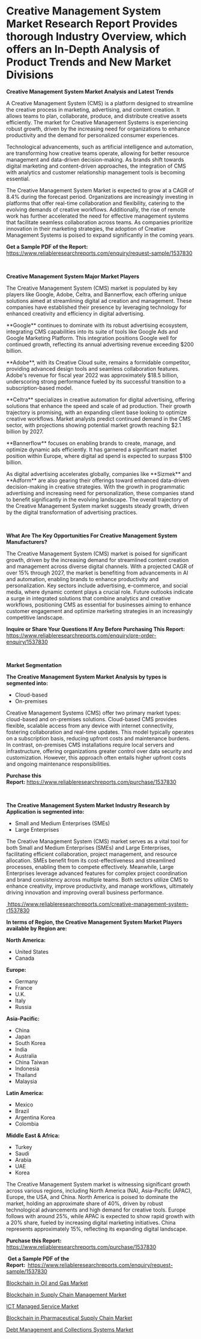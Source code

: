 <p><h1>Creative Management System Market Research Report Provides thorough Industry Overview, which offers an In-Depth Analysis of Product Trends and New Market Divisions</h1></p><p><strong>Creative Management System Market Analysis and Latest Trends</strong></p>
<p><p>A Creative Management System (CMS) is a platform designed to streamline the creative process in marketing, advertising, and content creation. It allows teams to plan, collaborate, produce, and distribute creative assets efficiently. The market for Creative Management Systems is experiencing robust growth, driven by the increasing need for organizations to enhance productivity and the demand for personalized consumer experiences. </p><p>Technological advancements, such as artificial intelligence and automation, are transforming how creative teams operate, allowing for better resource management and data-driven decision-making. As brands shift towards digital marketing and content-driven approaches, the integration of CMS with analytics and customer relationship management tools is becoming essential. </p><p>The Creative Management System Market is expected to grow at a CAGR of 8.4% during the forecast period. Organizations are increasingly investing in platforms that offer real-time collaboration and flexibility, catering to the evolving demands of creative workflows. Additionally, the rise of remote work has further accelerated the need for effective management systems that facilitate seamless collaboration across teams. As companies prioritize innovation in their marketing strategies, the adoption of Creative Management Systems is poised to expand significantly in the coming years.</p></p>
<p><strong>Get a Sample PDF of the Report:&nbsp;</strong> <a href="https://www.reliableresearchreports.com/enquiry/request-sample/1537830?utm_campaign=102&utm_medium=2&utm_source=Github&utm_content=ia&utm_term=10032025&utm_id=creative-management-system">https://www.reliableresearchreports.com/enquiry/request-sample/1537830</a></p>
<p>&nbsp;</p>
<p><strong>Creative Management System Major Market Players</strong></p>
<p><p>The Creative Management System (CMS) market is populated by key players like Google, Adobe, Celtra, and Bannerflow, each offering unique solutions aimed at streamlining digital ad creation and management. These companies have established their presence by leveraging technology for enhanced creativity and efficiency in digital advertising.</p><p>**Google** continues to dominate with its robust advertising ecosystem, integrating CMS capabilities into its suite of tools like Google Ads and Google Marketing Platform. This integration positions Google well for continued growth, reflecting its annual advertising revenue exceeding $200 billion.</p><p>**Adobe**, with its Creative Cloud suite, remains a formidable competitor, providing advanced design tools and seamless collaboration features. Adobe's revenue for fiscal year 2022 was approximately $18.5 billion, underscoring strong performance fueled by its successful transition to a subscription-based model.</p><p>**Celtra** specializes in creative automation for digital advertising, offering solutions that enhance the speed and scale of ad production. Their growth trajectory is promising, with an expanding client base looking to optimize creative workflows. Market analysts predict continued demand in the CMS sector, with projections showing potential market growth reaching $2.1 billion by 2027.</p><p>**Bannerflow** focuses on enabling brands to create, manage, and optimize dynamic ads efficiently. It has garnered a significant market position within Europe, where digital ad spend is expected to surpass $100 billion.</p><p>As digital advertising accelerates globally, companies like **Sizmek** and **Adform** are also gearing their offerings toward enhanced data-driven decision-making in creative strategies. With the growth in programmatic advertising and increasing need for personalization, these companies stand to benefit significantly in the evolving landscape. The overall trajectory of the Creative Management System market suggests steady growth, driven by the digital transformation of advertising practices.</p></p>
<p>&nbsp;</p>
<p><strong>What Are The Key Opportunities For Creative Management System Manufacturers?</strong></p>
<p><p>The Creative Management System (CMS) market is poised for significant growth, driven by the increasing demand for streamlined content creation and management across diverse digital channels. With a projected CAGR of over 15% through 2027, the market is benefiting from advancements in AI and automation, enabling brands to enhance productivity and personalization. Key sectors include advertising, e-commerce, and social media, where dynamic content plays a crucial role. Future outlooks indicate a surge in integrated solutions that combine analytics and creative workflows, positioning CMS as essential for businesses aiming to enhance customer engagement and optimize marketing strategies in an increasingly competitive landscape.</p></p>
<p><strong>Inquire or Share Your Questions If Any Before Purchasing This Report:</strong> <a href="https://www.reliableresearchreports.com/enquiry/pre-order-enquiry/1537830?utm_campaign=102&utm_medium=2&utm_source=Github&utm_content=ia&utm_term=10032025&utm_id=creative-management-system">https://www.reliableresearchreports.com/enquiry/pre-order-enquiry/1537830</a></p>
<p>&nbsp;</p>
<p><strong>Market Segmentation</strong></p>
<p><strong>The Creative Management System Market Analysis by types is segmented into:</strong></p>
<p><ul><li>Cloud-based</li><li>On-premises</li></ul></p>
<p><p>Creative Management Systems (CMS) offer two primary market types: cloud-based and on-premises solutions. Cloud-based CMS provides flexible, scalable access from any device with internet connectivity, fostering collaboration and real-time updates. This model typically operates on a subscription basis, reducing upfront costs and maintenance burdens. In contrast, on-premises CMS installations require local servers and infrastructure, offering organizations greater control over data security and customization. However, this approach often entails higher upfront costs and ongoing maintenance responsibilities.</p></p>
<p><strong>Purchase this Report:&nbsp;</strong><a href="https://www.reliableresearchreports.com/purchase/1537830?utm_campaign=102&utm_medium=2&utm_source=Github&utm_content=ia&utm_term=10032025&utm_id=creative-management-system">https://www.reliableresearchreports.com/purchase/1537830</a></p>
<p>&nbsp;</p>
<p><strong>The Creative Management System Market Industry Research by Application is segmented into:</strong></p>
<p><ul><li>Small and Medium Enterprises (SMEs)</li><li>Large Enterprises</li></ul></p>
<p><p>The Creative Management System (CMS) market serves as a vital tool for both Small and Medium Enterprises (SMEs) and Large Enterprises, facilitating efficient collaboration, project management, and resource allocation. SMEs benefit from its cost-effectiveness and streamlined processes, enabling them to compete effectively. Meanwhile, Large Enterprises leverage advanced features for complex project coordination and brand consistency across multiple teams. Both sectors utilize CMS to enhance creativity, improve productivity, and manage workflows, ultimately driving innovation and improving overall business performance.</p></p>
<p><a href="https://www.reliableresearchreports.com/creative-management-system-r1537830?utm_campaign=102&utm_medium=2&utm_source=Github&utm_content=ia&utm_term=10032025&utm_id=creative-management-system">&nbsp;https://www.reliableresearchreports.com/creative-management-system-r1537830</a></p>
<p><strong>In terms of Region, the Creative Management System Market Players available by Region are:</strong></p>
<p>
    <p> <strong> North America: </strong>
        <ul>
            <li>United States</li>
            <li>Canada</li>
        </ul>
        </p> 
    <p> <strong> Europe: </strong>
        <ul>
            <li>Germany</li>
            <li>France</li>
            <li>U.K.</li>
            <li>Italy</li>
            <li>Russia</li>
        </ul>
        </p> 
    <p> <strong> Asia-Pacific: </strong>
        <ul>
            <li>China</li>
            <li>Japan</li>
            <li>South Korea</li>
            <li>India</li>
            <li>Australia</li>
            <li>China Taiwan</li>
            <li>Indonesia</li>
            <li>Thailand</li>
            <li>Malaysia</li>
        </ul>
        </p> 
    <p> <strong> Latin America: </strong>
        <ul>
            <li>Mexico</li>
            <li>Brazil</li>
            <li>Argentina Korea</li>
            <li>Colombia</li>
        </ul>
        </p> 
    <p> <strong> Middle East & Africa: </strong>
        <ul>
            <li>Turkey</li>
            <li>Saudi</li>
            <li>Arabia</li>
            <li>UAE</li>
            <li>Korea</li>
        </ul>
    </p>
    </p>
<p><p>The Creative Management System market is witnessing significant growth across various regions, including North America (NA), Asia-Pacific (APAC), Europe, the USA, and China. North America is poised to dominate the market, holding an approximate share of 40%, driven by robust technological advancements and high demand for creative tools. Europe follows with around 25%, while APAC is expected to show rapid growth with a 20% share, fueled by increasing digital marketing initiatives. China represents approximately 15%, reflecting its expanding digital landscape.</p></p>
<p><strong>Purchase this Report: </strong><a href="https://www.reliableresearchreports.com/purchase/1537830?utm_campaign=102&utm_medium=2&utm_source=Github&utm_content=ia&utm_term=10032025&utm_id=creative-management-system">https://www.reliableresearchreports.com/purchase/1537830</a></p>
<p>&nbsp;<strong>Get a Sample PDF of the Report:&nbsp;&nbsp;</strong><a href="https://www.reliableresearchreports.com/enquiry/request-sample/1537830?utm_campaign=102&utm_medium=2&utm_source=Github&utm_content=ia&utm_term=10032025&utm_id=creative-management-system">https://www.reliableresearchreports.com/enquiry/request-sample/1537830</a></p>
<p><strong></strong></p>
<p><p><a href="https://github.com/vaduzunny/Market-Research-Report-List-1/blob/main/blockchain-in-oil-and-gas-market.md?utm_campaign=102&utm_medium=2&utm_source=Github&utm_content=ia&utm_term=10032025&utm_id=creative-management-system">Blockchain in Oil and Gas Market</a></p><p><a href="https://github.com/daleogrando/Market-Research-Report-List-1/blob/main/blockchain-in-supply-chain-management-market.md?utm_campaign=102&utm_medium=2&utm_source=Github&utm_content=ia&utm_term=10032025&utm_id=creative-management-system">Blockchain in Supply Chain Management Market</a></p><p><a href="https://github.com/casimbrhelck/Market-Research-Report-List-1/blob/main/ict-managed-service-market.md?utm_campaign=102&utm_medium=2&utm_source=Github&utm_content=ia&utm_term=10032025&utm_id=creative-management-system">ICT Managed Service Market</a></p><p><a href="https://github.com/ubavicachida/Market-Research-Report-List-1/blob/main/blockchain-in-pharmaceutical-supply-chain-market.md?utm_campaign=102&utm_medium=2&utm_source=Github&utm_content=ia&utm_term=10032025&utm_id=creative-management-system">Blockchain in Pharmaceutical Supply Chain Market</a></p><p><a href="https://github.com/shamstirroc7/Market-Research-Report-List-1/blob/main/debt-management-and-collections-systems-market.md?utm_campaign=102&utm_medium=2&utm_source=Github&utm_content=ia&utm_term=10032025&utm_id=creative-management-system">Debt Management and Collections Systems Market</a></p></p>